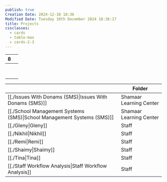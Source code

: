 ```yaml
---
publish: true
Creation Date: 2024-12-10 18:36
Modified Date: Tuesday 10th December 2024 18:36:17
title: Projects
cssclasses:
  - cards
  - table-max
  - cards-2-3
---
```

<div><table class="dataview table-view-table"><thead class="table-view-thead"><tr class="table-view-tr-header"><th class="table-view-th"><span></span><span class="dataview small-text">8</span></th><th class="table-view-th"><span></span></th></tr></thead><tbody class="table-view-tbody"><tr><td><span></span></td><td><span></span></td></tr><tr><td><span></span></td><td><span></span></td></tr><tr><td><span></span></td><td><span></span></td></tr><tr><td><span></span></td><td><span></span></td></tr><tr><td><span></span></td><td><span></span></td></tr><tr><td><span></span></td><td><span></span></td></tr><tr><td><span></span></td><td><span></span></td></tr><tr><td><span></span></td><td><span></span></td></tr></tbody></table></div>



|                                                                                                          | Folder                  |
| -------------------------------------------------------------------------------------------------------- | ----------------------- |
| [[./Issues With Donams (SMS)\|Issues With Donams (SMS)]]               | Shamaar Learning Center |
| [[./School Management Systems (SMS)\|School Management Systems (SMS)]] | Shamaar Learning Center |
| [[./Gleny\|Gleny]]                                               | Staff                   |
| [[./Nikhil\|Nikhil]]                                             | Staff                   |
| [[./Remi\|Remi]]                                                 | Staff                   |
| [[./Shaimy\|Shaimy]]                                             | Staff                   |
| [[./Tina\|Tina]]                                                 | Staff                   |
| [[./Staff Workflow Analysis\|Staff Workflow Analysis]]           | Staff                   |


